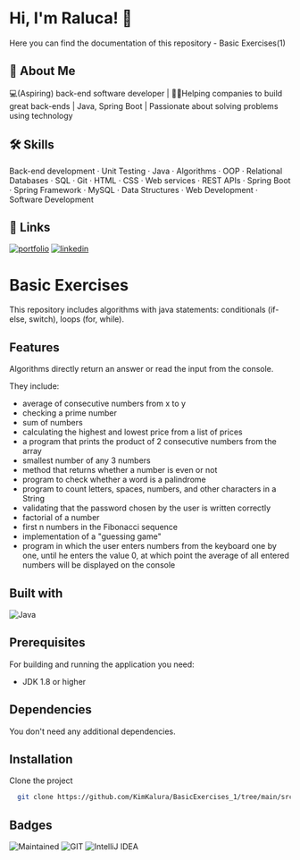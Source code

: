 # Hi, I'm Raluca! 👋

Here you can find the documentation of this repository -  Basic Exercises(1)

## 🚀 About Me
💻(Aspiring) back-end software developer | 👨‍💻Helping companies to build great back-ends | Java, Spring Boot | Passionate about solving problems using technology


## 🛠 Skills
Back-end development · Unit Testing · Java · Algorithms · OOP · Relational Databases · SQL · Git · HTML · CSS · Web services · REST APIs · Spring Boot · Spring Framework · MySQL · Data Structures · Web Development · Software Development


## 🔗 Links
[![portfolio](https://img.shields.io/badge/my_portfolio-000?style=for-the-badge&logo=ko-fi&logoColor=white)](https://kimkalura.github.io/)
[![linkedin](https://img.shields.io/badge/linkedin-0A66C2?style=for-the-badge&logo=linkedin&logoColor=white)](https://www.linkedin.com/in/floriana-raluca-deftu/)


# Basic Exercises

This repository includes algorithms with java statements: conditionals (if-else, switch), loops (for, while).

## Features

Algorithms directly return an answer or read the input from the console.

They include:
- average of consecutive numbers from x to y
- checking a prime number
- sum of numbers
- calculating the highest and lowest price from a list of prices
- a program that prints the product of 2 consecutive numbers from the array
- smallest number of any 3 numbers
- method that returns whether a number is even or not
- program to check whether a word is a palindrome
- program to count letters, spaces, numbers, and other characters in a String
- validating that the password chosen by the user is written correctly
- factorial of a number
- first n numbers in the Fibonacci sequence
- implementation of a "guessing game"
- program in which the user enters numbers from the keyboard one by one, until he enters the value 0, at which point the average of all entered numbers will be displayed on the console

## Built with

![Java](https://img.shields.io/badge/Java-ED8B00?style=for-the-badge&logo=java&logoColor=white)

## Prerequisites

For building and running the application you need:
- JDK 1.8 or higher

## Dependencies

You don't need any additional dependencies.

## Installation

Clone the project

```bash
  git clone https://github.com/KimKalura/BasicExercises_1/tree/main/src
```

## Badges


![Maintained](https://img.shields.io/badge/Maintained%3F-yes-green.svg)
![GIT](https://img.shields.io/badge/GIT-E44C30?style=for-the-badge&logo=git&logoColor=white)
![IntelliJ IDEA](https://img.shields.io/badge/IntelliJIDEA-000000.svg?style=for-the-badge&logo=intellij-idea&logoColor=white)